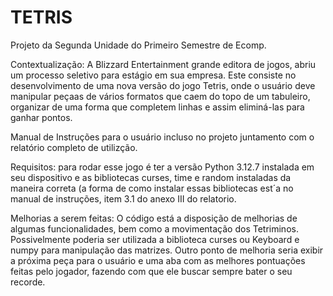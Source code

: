# TETRIS
Projeto da Segunda Unidade do Primeiro Semestre de Ecomp.

Contextualização: A Blizzard Entertainment grande editora de jogos, abriu um processo seletivo para estágio em sua empresa. Este consiste no desenvolvimento de uma nova versão do jogo Tetris, onde o usuário deve manipular peçaas de vários formatos que caem do topo de um tabuleiro, organizar de uma forma que completem linhas e assim eliminá-las para ganhar pontos.

Manual de Instruções para o usuário incluso no projeto juntamento com o relatório completo de utilizção.

Requisitos: para rodar esse jogo é ter a versão Python 3.12.7 instalada em seu dispositivo e as bibliotecas curses, time e random instaladas da maneira correta (a forma de como instalar essas bibliotecas est´a no manual de instruções, item 3.1 do anexo III do relatorio.

Melhorias a serem feitas: O código está a disposição de melhorias de algumas funcionalidades, bem como a movimentação dos Tetriminos. Possivelmente poderia ser utilizada a biblioteca curses ou Keyboard e numpy para manipulação das matrizes.
Outro ponto de melhoria seria exibir a próxima peça para o usuário e uma aba com as melhores pontuações feitas pelo jogador, fazendo com que ele buscar sempre bater o seu recorde.
